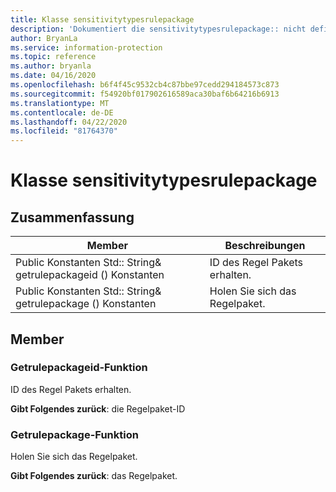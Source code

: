 ```yaml
---
title: Klasse sensitivitytypesrulepackage
description: 'Dokumentiert die sensitivitytypesrulepackage:: nicht definierte Klasse des Microsoft Information Protection (MIP) SDK.'
author: BryanLa
ms.service: information-protection
ms.topic: reference
ms.author: bryanla
ms.date: 04/16/2020
ms.openlocfilehash: b6f4f45c9532cb4c87bbe97cedd294184573c873
ms.sourcegitcommit: f54920bf017902616589aca30baf6b64216b6913
ms.translationtype: MT
ms.contentlocale: de-DE
ms.lasthandoff: 04/22/2020
ms.locfileid: "81764370"
---
```

# <a name="class-sensitivitytypesrulepackage"></a>Klasse sensitivitytypesrulepackage 
  
## <a name="summary"></a>Zusammenfassung
 Member                        | Beschreibungen                                
--------------------------------|---------------------------------------------
Public Konstanten Std:: String& getrulepackageid () Konstanten  |  ID des Regel Pakets erhalten.
Public Konstanten Std:: String& getrulepackage () Konstanten  |  Holen Sie sich das Regelpaket.
  
## <a name="members"></a>Member
  
### <a name="getrulepackageid-function"></a>Getrulepackageid-Funktion
ID des Regel Pakets erhalten.

  
**Gibt Folgendes zurück**: die Regelpaket-ID
  
### <a name="getrulepackage-function"></a>Getrulepackage-Funktion
Holen Sie sich das Regelpaket.

  
**Gibt Folgendes zurück**: das Regelpaket.